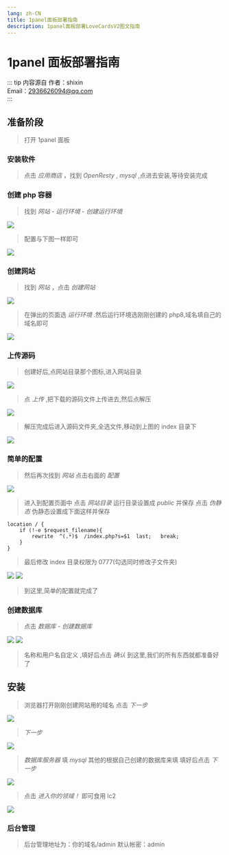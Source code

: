 ```yaml
---
lang: zh-CN
title: 1panel面板部署指南
description: 1panel面板部署LoveCardsV2图文指南
---
```


# 1panel 面板部署指南

::: tip 内容源自
作者：shixin  
Email：2936626094@qq.com  
:::

## 准备阶段

> 打开 1panel 面板

### 安装软件

> 点击 _应用商店_ ，找到 _OpenResty_ , _mysql_ ,点进去安装,等待安装完成

### 创建 php 容器

> 找到 _网站_ - _运行环境_ - _创建运行环境_

![](../../../Images/Docs/V2/QuickStart/1panelDeploymen/2.png)

> 配置与下图一样即可

![](../../../Images/Docs/V2/QuickStart/1panelDeploymen/3.png)

### 创建网站

> 找到 _网站_ ，点击 _创建网站_

![](../../../Images/Docs/V2/QuickStart/1panelDeploymen/4.png)

> 在弹出的页面选 _运行环境_ .然后运行环境选刚刚创建的 php8,域名填自己的域名即可

![](../../../Images/Docs/V2/QuickStart/1panelDeploymen/5.png)

### 上传源码

> 创建好后,点网站目录那个图标,进入网站目录

![](../../../Images/Docs/V2/QuickStart/1panelDeploymen/6.png)

> 点 _上传_ ,把下载的源码文件上传进去,然后点解压

![](../../../Images/Docs/V2/QuickStart/1panelDeploymen/7.png)

> 解压完成后进入源码文件夹,全选文件,移动到上图的 index 目录下

![](../../../Images/Docs/V2/QuickStart/1panelDeploymen/8.png)

### 简单的配置

> 然后再次找到 _网站_
> 点击右面的 _配置_

![](../../../Images/Docs/V2/QuickStart/1panelDeploymen/9.png)

> 进入到配置页面中
> 点击 _网站目录_
> 运行目录设置成 _public_ 并保存
> 点击 _伪静态_
> 伪静态设置成下面这样并保存

```nginx
location / {
	if (!-e $request_filename){
		rewrite  ^(.*)$  /index.php?s=$1  last;   break;
	}
}
```

> 最后修改 index 目录权限为 0777(勾选同时修改子文件夹)

![](../../../Images/Docs/V2/QuickStart/1panelDeploymen/10.png)
![](../../../Images/Docs/V2/QuickStart/1panelDeploymen/11.png)

> 到这里,简单的配置就完成了

### 创建数据库

> 点击 _数据库_ - _创建数据库_

![](../../../Images/Docs/V2/QuickStart/1panelDeploymen/12.png)
![](../../../Images/Docs/V2/QuickStart/1panelDeploymen/17.png)

> 名称和用户名自定义 ,填好后点击 _确认_
> 到这里,我们的所有东西就都准备好了

## 安装

> 浏览器打开刚刚创建网站用的域名
> 点击 _下一步_

![](../../../Images/Docs/V2/QuickStart/1panelDeploymen/13.png)

> _下一步_

![](../../../Images/Docs/V2/QuickStart/1panelDeploymen/14.png)

> _数据库服务器_ 填 _mysql_
> 其他的根据自己创建的数据库来填
> 填好后点击 _下一步_

![](../../../Images/Docs/V2/QuickStart/1panelDeploymen/15.png)

> 点击 _进入你的领域！_ 即可食用 lc2

![](../../../Images/Docs/V2/QuickStart/1panelDeploymen/16.png)

### 后台管理

> 后台管理地址为：你的域名/admin
> 默认帐密：admin
